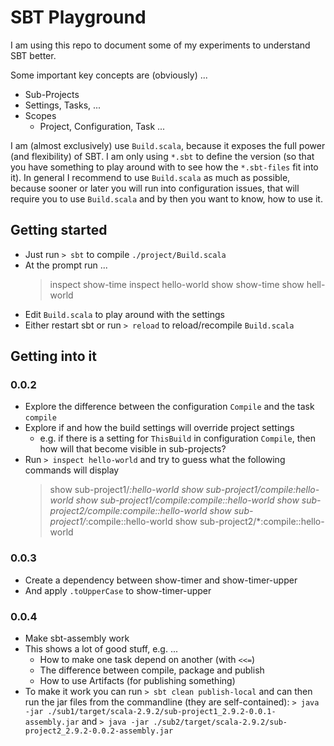 # SBT Playground

I am using this repo to document some of my experiments to understand SBT better.

Some important key concepts are (obviously) ...

* Sub-Projects
* Settings, Tasks, ...
* Scopes
    * Project, Configuration, Task ...

I am (almost exclusively) use `Build.scala`, because it exposes the full power (and flexibility) of SBT. I am only using `*.sbt` to define the version (so that you have something to play around with to see how the `*.sbt-files` fit into it). In general I recommend to use `Build.scala` as much as possible, because sooner or later you will run into configuration issues, that will require you to use `Build.scala` and by then you want to know, how to use it.

## Getting started

* Just run `> sbt` to compile `./project/Build.scala`
* At the prompt run ...
     > inspect show-time
	 > inspect hello-world
	 > show show-time
	 > show hell-world
* Edit `Build.scala` to play around with the settings
* Either restart sbt or run `> reload` to reload/recompile `Build.scala`

## Getting into it

### 0.0.2

* Explore the difference between the configuration `Compile` and the task `compile`
* Explore if and how the build settings will override project settings
    * e.g. if there is a setting for `ThisBuild` in configuration `Compile`, then how will that become visible in sub-projects?
* Run `> inspect hello-world` and try to guess what the following commands will display
	> show sub-project1/*:hello-world
    > show sub-project1/compile:hello-world
    > show sub-project1/compile:compile::hello-world
    > show sub-project2/compile:compile::hello-world
    > show sub-project1/*:compile::hello-world
    > show sub-project2/*:compile::hello-world

### 0.0.3

* Create a dependency between show-timer and show-timer-upper
* And apply `.toUpperCase` to show-timer-upper

### 0.0.4

* Make sbt-assembly work
* This shows a lot of good stuff, e.g. ...
    * How to make one task depend on another (with `<<=`)
	* The difference between compile, package and publish
	* How to use Artifacts (for publishing something)
* To make it work you can run `> sbt clean publish-local` and can then run the jar files from the commandline (they are self-contained): `> java -jar ./sub1/target/scala-2.9.2/sub-project1_2.9.2-0.0.1-assembly.jar` and `> java -jar ./sub2/target/scala-2.9.2/sub-project2_2.9.2-0.0.2-assembly.jar`
